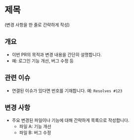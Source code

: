 # 제목
(변경 사항을 한 줄로 간략하게 작성)

## 개요
- 이번 PR의 목적과 변경 내용을 간단히 설명합니다.
- 예: 로그인 기능 개선, 버그 수정 등

## 관련 이슈
- 연결된 이슈가 있다면 번호를 기재합니다.
  예: `Resolves #123`

## 변경 사항
- 주요 변경된 파일이나 기능에 대해 간략하게 목록으로 작성합니다.
  - 파일 A: 기능 개선
  - 파일 B: 버그 수정